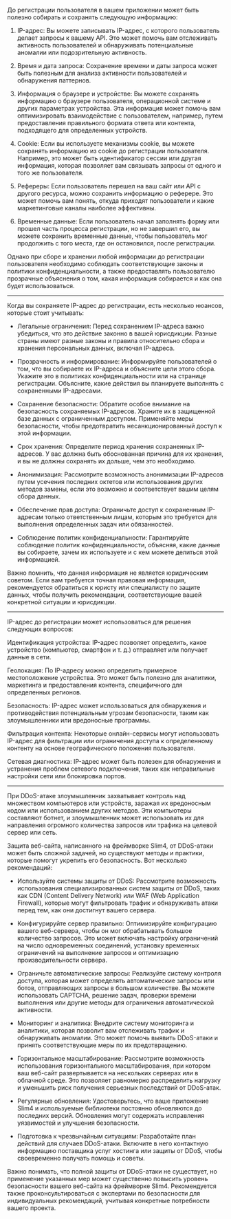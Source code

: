 До регистрации пользователя в вашем приложении может быть полезно собирать и сохранять следующую информацию:

1. IP-адрес: Вы можете записывать IP-адрес, с которого пользователь делает запросы к вашему API. Это может помочь вам отслеживать активность пользователей и обнаруживать потенциальные аномалии или подозрительную активность.

2. Время и дата запроса: Сохранение времени и даты запроса может быть полезным для анализа активности пользователей и обнаружения паттернов.

3. Информация о браузере и устройстве: Вы можете сохранять информацию о браузере пользователя, операционной системе и других параметрах устройства. Эта информация может помочь вам оптимизировать взаимодействие с пользователем, например, путем предоставления правильного формата ответа или контента, подходящего для определенных устройств.

4. Cookie: Если вы используете механизмы cookie, вы можете сохранять информацию из cookie до регистрации пользователя. Например, это может быть идентификатор сессии или другая информация, которая позволяет вам связывать запросы от одного и того же пользователя.

5. Рефереры: Если пользователь перешел на ваш сайт или API с другого ресурса, можно сохранить информацию о реферере. Это может помочь вам понять, откуда приходят пользователи и какие маркетинговые каналы наиболее эффективны.

6. Временные данные: Если пользователь начал заполнять форму или прошел часть процесса регистрации, но не завершил его, вы можете сохранить временные данные, чтобы пользователь мог продолжить с того места, где он остановился, после регистрации.

Однако при сборе и хранении любой информации до регистрации пользователя необходимо соблюдать соответствующие законы и политики конфиденциальности, а также предоставлять пользователю прозрачные объяснения о том, какая информация собирается и как она будет использоваться.

---

Когда вы сохраняете IP-адрес до регистрации, есть несколько нюансов, которые стоит учитывать:

- Легальные ограничения: Перед сохранением IP-адреса важно убедиться, что это действие законно в вашей юрисдикции. Разные страны имеют разные законы и правила относительно сбора и хранения персональных данных, включая IP-адреса.

- Прозрачность и информирование: Информируйте пользователей о том, что вы собираете их IP-адреса и объясните цели этого сбора. Укажите это в политиках конфиденциальности или на странице регистрации. Объясните, какие действия вы планируете выполнять с сохраненными IP-адресами.

- Сохранение безопасности: Обратите особое внимание на безопасность сохраняемых IP-адресов. Храните их в защищенной базе данных с ограниченным доступом. Применяйте меры безопасности, чтобы предотвратить несанкционированный доступ к этой информации.

- Срок хранения: Определите период хранения сохраненных IP-адресов. У вас должна быть обоснованная причина для их хранения, и вы не должны сохранять их дольше, чем это необходимо.

- Анонимизация: Рассмотрите возможность анонимизации IP-адресов путем усечения последних октетов или использования других методов замены, если это возможно и соответствует вашим целям сбора данных.

- Обеспечение прав доступа: Ограничьте доступ к сохраненным IP-адресам только ответственным лицам, которым это требуется для выполнения определенных задач или обязанностей.

- Соблюдение политик конфиденциальности: Гарантируйте соблюдение политик конфиденциальности, объясняя, какие данные вы собираете, зачем их используете и с кем можете делиться этой информацией.

Важно помнить, что данная информация не является юридическим советом. Если вам требуется точная правовая информация, рекомендуется обратиться к юристу или специалисту по защите данных, чтобы получить рекомендации, соответствующие вашей конкретной ситуации и юрисдикции.

___

IP-адрес до регистрации может использоваться для решения следующих вопросов:

Идентификация устройства: IP-адрес позволяет определить, какое устройство (компьютер, смартфон и т. д.) отправляет или получает данные в сети.

Геолокация: По IP-адресу можно определить примерное местоположение устройства. Это может быть полезно для аналитики, маркетинга и предоставления контента, специфичного для определенных регионов.

Безопасность: IP-адрес может использоваться для обнаружения и противодействия потенциальным угрозам безопасности, таким как злоумышленники или вредоносные программы.

Фильтрация контента: Некоторые онлайн-сервисы могут использовать IP-адрес для фильтрации или ограничения доступа к определенному контенту на основе географического положения пользователя.

Сетевая диагностика: IP-адрес может быть полезен для обнаружения и устранения проблем сетевого подключения, таких как неправильные настройки сети или блокировка портов.

-----

При DDoS-атаке злоумышленник захватывает контроль над множеством компьютеров или устройств, заражая их вредоносным кодом или использованием других методов. Эти компьютеры составляют ботнет, и злоумышленник может использовать их для направления огромного количества запросов или трафика на целевой сервер или сеть.

Защита веб-сайта, написанного на фреймворке Slim4, от DDoS-атаки может быть сложной задачей, но существуют методы и практики, которые помогут укрепить его безопасность. Вот несколько рекомендаций:

- Используйте системы защиты от DDoS: Рассмотрите возможность использования специализированных систем защиты от DDoS, таких как CDN (Content Delivery Network) или WAF (Web Application Firewall), которые могут фильтровать трафик и обнаруживать атаки перед тем, как они достигнут вашего сервера.

- Конфигурируйте сервер правильно: Оптимизируйте конфигурацию вашего веб-сервера, чтобы он мог обрабатывать большое количество запросов. Это может включать настройку ограничений на число одновременных соединений, установку временных ограничений на выполнение запросов и оптимизацию производительности сервера.

- Ограничьте автоматические запросы: Реализуйте систему контроля доступа, которая может определять автоматические запросы или ботов, отправляющих запросы в большом количестве. Вы можете использовать CAPTCHA, решение задач, проверки времени выполнения или другие методы для ограничения автоматической активности.

- Мониторинг и аналитика: Внедрите систему мониторинга и аналитики, которая позволит вам отслеживать трафик и обнаруживать аномалии. Это может помочь выявить DDoS-атаки и принять соответствующие меры по их предотвращению.

- Горизонтальное масштабирование: Рассмотрите возможность использования горизонтального масштабирования, при котором ваш веб-сайт развертывается на нескольких серверах или в облачной среде. Это позволяет равномерно распределить нагрузку и уменьшить риск получения серьезных последствий от DDoS-атак.

- Регулярные обновления: Удостоверьтесь, что ваше приложение Slim4 и используемые библиотеки постоянно обновляются до последних версий. Обновления могут содержать исправления уязвимостей и улучшения безопасности.

- Подготовка к чрезвычайным ситуациям: Разработайте план действий для случаев DDoS-атаки. Включите в него контактную информацию поставщика услуг хостинга или защиты от DDoS, чтобы своевременно получать помощь и советы.

Важно понимать, что полной защиты от DDoS-атаки не существует, но применение указанных мер может существенно повысить уровень безопасности вашего веб-сайта на фреймворке Slim4. Рекомендуется также проконсультироваться с экспертами по безопасности для индивидуальных рекомендаций, учитывая конкретные потребности вашего проекта.




